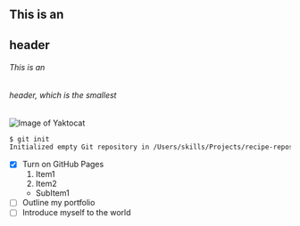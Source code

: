## This is an <h2> header
###### This is an <h6> header, which is the smallest

![Image of Yaktocat](https://octodex.github.com/images/yaktocat.png)


```bash
$ git init
Initialized empty Git repository in /Users/skills/Projects/recipe-repository/.git/
```


- [x] Turn on GitHub Pages
  1. Item1
  1. Item2
    - SubItem1
- [ ] Outline my portfolio
- [ ] Introduce myself to the world

